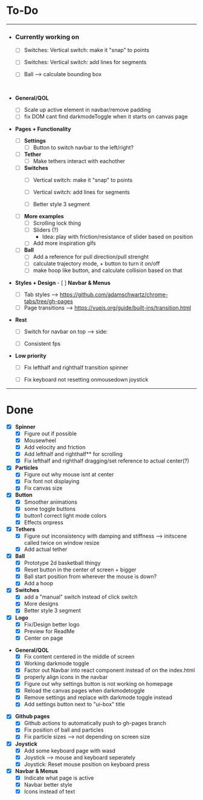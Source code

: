 # To-Do 
___

- ### Currently working on
  - [ ] Switches: Vertical switch: make it "snap" to points
  - [ ] Switches: Vertical switch: add lines for segments

  - [ ] Ball --> calculate bounding box




<br>

- **General/QOL**
  - [ ] Scale up active element in navbar/remove padding
  - [ ] fix DOM cant find darkmodeToggle when it starts on canvas page

- **Pages + Functionality**

  - [ ] **Settings**
    - [ ] Button to switch navbar to the left/right?

  - [ ] **Tether**
    - [ ] Make tethers interact with eachother

  - [ ] **Switches**
    - [ ] Vertical switch: make it "snap" to points
    - [ ] Vertical switch: add lines for segments

    - [ ] Better style 3 segment

  - [ ] **More examples**
    - [ ] Scrolling lock thing
    - [ ] Sliders (?)
      - Idea: play with friction/resistance of slider based on position 
    - [ ] Add more inspiration gifs

  - [ ] **Ball**
    - [ ] Add a reference for pull direction/pull strenght
    - [ ] calculate trajectory mode, + button to turn it on/off
    - [ ] make hoop like button, and calculate collision based on that
- **Styles + Design** - [ ] **Navbar & Menus**
    - [ ] Tab styles --> https://github.com/adamschwartz/chrome-tabs/tree/gh-pages
    - [ ] Page transitions --> https://vuejs.org/guide/built-ins/transition.html

- **Rest**
  - [ ] Switch for navbar on top --> side: 
  - [ ] Consistent fps 


- **Low priority**
  - [ ] Fix lefthalf and righthalf transition spinner
  - [ ] Fix keyboard not resetting onmousedown joystick


___

# Done
  - [x] **Spinner**
    - [x] Figure out if possible
    - [x] Mousewheel
    - [x] Add velocity and friction
    - [x] Add lefthalf and righthalf** for scrolling
    - [x] Fix lefthalf and righthalf dragging/set reference to actual center(?)

  - [x] **Particles**
    - [x] Figure out why mouse isnt at center 
    - [x] Fix font not displaying
    - [x] Fix canvas size

  - [x] **Button**
    - [x] Smoother animations
    - [x] some toggle buttons
    - [x] button1 correct light mode colors
    - [x] Effects onpress

  - [x] **Tethers**
    - [x] Figure out inconsistency with damping and stiffness --> initscene called twice on window resize
    - [x] Add actual tether

  - [x] **Ball**
    - [x] Prototype 2d basketball thingy
    - [x] Reset button in the center of screen + bigger
    - [x] Ball start position from wherever the mouse is down?
    - [x] Add a hoop

  - [x] **Switches**
    - [x] add a "manual" switch instead of click switch
    - [x] More designs
    - [x] Better style 3 segment

  - [x] **Logo**
    - [x] Fix/Design better logo
    - [x] Preview for ReadMe
    - [x] Center on page

  - **General/QOL**
    - [x] Fix content centered in the middle of screen
    - [x] Working darkmode toggle
    - [x] Factor out Navbar into react component instead of on the index.html
    - [x] properly align icons in the navbar
    - [x] Figure out why settings button is not working on homepage
    - [x] Reload the canvas pages when darkmodetoggle
    - [x] Remove settings and replace with darkmode toggle instead
    - [x] Add settings button next to "ui-box" title

  - [x] **Github pages**
    - [x] Github actions to automatically push to gh-pages branch
    - [x] Fix position of ball and particles
    - [x] Fix particle sizes --> not depending on screen size

  - [x] **Joystick**
    - [x] Add some keyboard page with wasd 
    - [x] Joystick --> mouse and keyboard seperately
    - [x] Joystick: Reset mouse position on keyboard press

  - [x] **Navbar & Menus**
    - [x] Indicate what page is active
    - [x] Navbar better style
    - [x] Icons instead of text